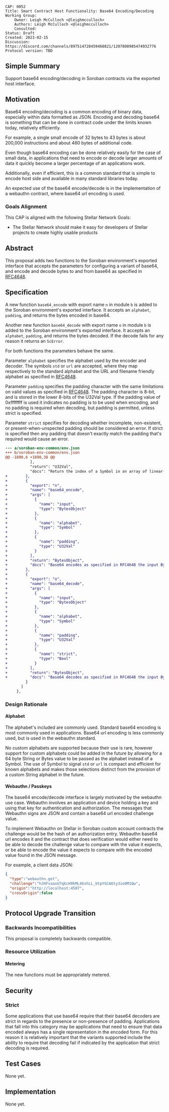 ```
CAP: 0052
Title: Smart Contract Host Functionality: Base64 Encoding/Decoding
Working Group:
    Owner: Leigh McCulloch <@leighmcculloch>
    Authors: Leigh McCulloch <@leighmcculloch>
    Consulted:
Status: Draft
Created: 2023-02-15
Discussion: https://discord.com/channels/897514728459468821/1207808985474932776
Protocol version: TBD
```

## Simple Summary

Support base64 encoding/decoding in Soroban contracts via the exported host
interface.

## Motivation

Base64 encoding/decoding is a common encoding of binary data, especially within
data formatted as JSON. Encoding and decoding base64 is something that can be
done in contract code under the limits known today, relatively efficiently.

For example, a single small encode of 32 bytes to 43 bytes is about 200,000
instructions and about 460 bytes of additional code.

Even though base64 encoding can be done relatively easily for the case of small
data, in applications that need to encode or decode larger amounts of data it
quickly become a larger percentage of an applications work.

Additionally, even if efficient, this is a common standard that is simple to
encode host side and available in many standard libraries today.

An expected use of the base64 encode/decode is in the implementation of a
webauthn contract, where base64 url encoding is used.

### Goals Alignment

This CAP is aligned with the following Stellar Network Goals:

- The Stellar Network should make it easy for developers of Stellar projects to
  create highly usable products

## Abstract

This proposal adds two functions to the Soroban environment's exported interface
that accepts the parameters for configuring a variant of base64, and encode and
decode bytes to and from base64 as specified in [RFC4648].

## Specification

A new function `base64_encode` with export name `n` in module `b` is added to
the Soroban environment's exported interface. It accepts an `alphabet`,
`padding`, and returns the bytes encoded in base64.

Another new function `base64_decode` with export name `o` in module `b` is added
to the Soroban environment's exported interface. It accepts an `alphabet`,
`padding`, and returns the bytes decoded. If the decode fails for any reason it
returns an `ScError`.

For both functions the parameters behave the same.

Parameter `alphabet` specifies the alphabet used by the encoder and decoder. The
symbols `std` or `url` are accepted, where they map respectively to the standard
alphabet and the URL and filename friendly alphabet as specified in [RFC4648].

Parameter `padding` specifies the padding character with the same limitations on
valid values as specified in [RFC4648]. The padding character is 8-bit, and is
stored in the lower 8-bits of the U32Val type. If the padding value of
0xffffffff is used it indicates no padding is to be used when encoding, and no
padding is required when decoding, but padding is permitted, unless strict is
specified.

Parameter `strict` specifies for decoding whether incomplete, non-existent, or
present-when-unspected padding should be considered an error. If strict is
specified then any padding that doesn't exactly match the padding that's
required would cause an error.

```diff mddiffcheck.ignore=true mddiffcheck.base=v20.1.0
--- a/soroban-env-common/env.json
+++ b/soroban-env-common/env.json
@@ -1890,6 +1890,38 @@
           ],
           "return": "U32Val",
           "docs": "Return the index of a Symbol in an array of linear-memory byte-slices, or trap if not found."
+        },
+        {
+          "export": "n",
+          "name": "base64_encode",
+          "args": [
+            {
+              "name": "input",
+              "type": "BytesObject"
+            },
+            {
+              "name": "alphabet",
+              "type": "Symbol"
+            },
+            {
+              "name": "padding",
+              "type": "U32Val"
+            }
+          ],
+          "return": "BytesObject",
+          "docs": "Base64 encodes as specified in RFC4648 the input BytesObject, using the alphabet specified as a symbol 'std' or 'url' that respectively encode with the standard alphabet or the URL/filename-safe alphabet, padded with the u8 byte stored in the low 8-bits of the padding U32Val, or not padded if the padding is 0xffffffff, returning a BytesObject with the encoded value."
+        },
+        {
+          "export": "o",
+          "name": "base64_decode",
+          "args": [
+            {
+              "name": "input",
+              "type": "BytesObject"
+            },
+            {
+              "name": "alphabet",
+              "type": "Symbol"
+            },
+            {
+              "name": "padding",
+              "type": "U32Val"
+            },
+            {
+              "name": "strict",
+              "type": "Bool"
+            }
+          ],
+          "return": "BytesObject",
+          "docs": "Base64 decodes as specified in RFC4648 the input BytesObject, using the alphabet specified as a symbol 'std' or 'url' that respectively encode with the standard alphabet or the URL/filename-safe alphabet, expecting padding with the u8 byte stored in the low 8-bits of the padding U32Val, or not padded if the padding is 0xffffffff, returning a BytesObject with the encoded value. If strict is specified, decoding fails if trailing padding is not exactly the number of bits required to pad. If decoding fails, the function returns ScError."
         }
       ]
     },
```

### Design Rationale

#### Alphabet

The alphabet's included are commonly used. Standard base64 encoding is most
commonly used in applications. Base64 url encoding is less commonly used, but is
used in the webauthn standard.

No custom alphabets are supported because their use is rare, however support for
custom alphabets could be added in the future by allowing for a 64 byte String
or Bytes value to be passed as the alphabet instead of a Symbol. The use of
Symbol to signal `std` or `url` is compact and efficient for known alphabets and
makes those selections distinct from the provision of a custom String alphabet
in the future.

#### Webauthn / Passkeys

The base64 encode/decode interface is largely motivated by the webauthn use
case. Webauthn involves an application and device holding a key and using that
key for authentication and authorization. The messages that Webauthn signs are
JSON and contain a base64 url encoded challenge value.

To implement Webauthn on Stellar in Soroban custom account contracts the
challenge would be the hash of an authorization entry. Webauthn base64 url
encodes it and the contract that does verification would either need to be able
to decode the challenge value to compare with the value it expects, or be able
to encode the value it expects to compare with the encoded value found in the
JSON message.

For example, a client data JSON:
```json
{
  "type":"webauthn.get",
  "challenge":"hJHFvaaoU7qkcH9kML46shLL_btpYGCA6ty3ie0M1Qw",
  "origin":"http://localhost:4507",
  "crossOrigin":false
}
```

## Protocol Upgrade Transition

### Backwards Incompatibilities

This proposal is completely backwards compatible.

### Resource Utilization

#### Metering

The new functions must be appropriately metered.

## Security

### Strict

Some applications that use base64 require that their base64 decoders are strict
in regards to the presence or non-presence of padding. Applications that fall
into this category may be applications that need to ensure that data encoded
always has a single representation in the encoded form. For this reason it is
relatively important that the variants supported include the ability to require
that decoding fail if indicated by the application that strict decoding is
required.

## Test Cases

None yet.

## Implementation

None yet.

[Webauthn]: https://www.w3.org/TR/webauthn-2/
[RFC4648]: https://rfc-editor.org/rfc/rfc4648.html
